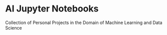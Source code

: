 # AI Jupyter Notebooks

Collection of Personal Projects in the Domain of Machine Learning and Data Science

